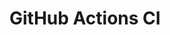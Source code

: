 # GitHub Actions CI



























































































































































































































































































































































































































































































































































































































































































































































































































































































































































































































































































































































































































































































































































































































